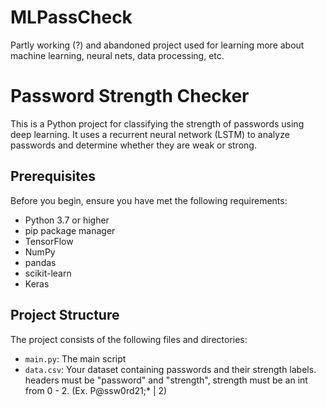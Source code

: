 # MLPassCheck
Partly working (?) and abandoned project used for learning more about machine learning, neural nets, data processing, etc.

# Password Strength Checker

This is a Python project for classifying the strength of passwords using deep learning. It uses a recurrent neural network (LSTM) to analyze passwords and determine whether they are weak or strong.

## Prerequisites

Before you begin, ensure you have met the following requirements:

- Python 3.7 or higher
- pip package manager
- TensorFlow 
- NumPy 
- pandas 
- scikit-learn 
- Keras 

## Project Structure

The project consists of the following files and directories:

- `main.py`: The main script
- `data.csv`: Your dataset containing passwords and their strength labels. headers must be "password" and "strength", strength must be an int from 0 - 2. (Ex. P@ssw0rd21;* | 2)


